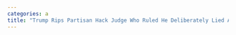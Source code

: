 ```yaml
---
categories: a
title: "Trump Rips Partisan Hack Judge Who Ruled He Deliberately Lied About Vote Fraud In Suit"
---
```

